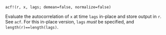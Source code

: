 ```
acf!(r, x, lags; demean=false, normalize=false)
```

Evaluate the autocorrelation of `x` at time `lags` in-place and store output in `r`. See `acf`. For this in-place version, `lags` *must* be specified, and `length(r)==length(lags)`.
